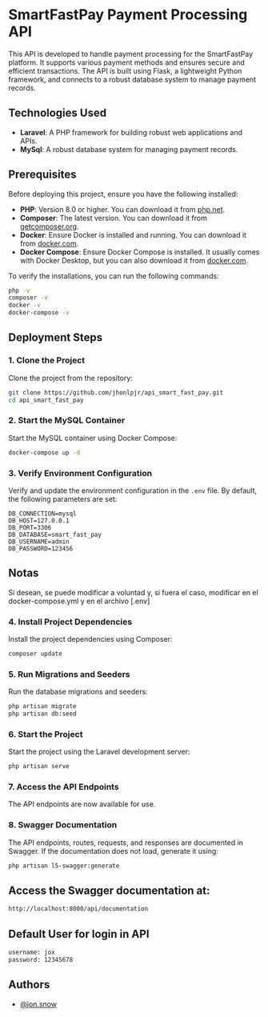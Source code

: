 
# SmartFastPay Payment Processing API

This API is developed to handle payment processing for the SmartFastPay platform. It supports various payment methods and ensures secure and efficient transactions. The API is built using Flask, a lightweight Python framework, and connects to a robust database system to manage payment records.

## Technologies Used

- **Laravel**: A PHP framework for building robust web applications and APIs.
- **MySql**: A robust database system for managing payment records.

## Prerequisites

Before deploying this project, ensure you have the following installed:

- **PHP**: Version 8.0 or higher. You can download it from [php.net](https://www.php.net/downloads).
- **Composer**: The latest version. You can download it from [getcomposer.org](https://getcomposer.org/).
- **Docker**: Ensure Docker is installed and running. You can download it from [docker.com](https://www.docker.com/get-started).
- **Docker Compose**: Ensure Docker Compose is installed. It usually comes with Docker Desktop, but you can also download it from [docker.com](https://docs.docker.com/compose/install/).

To verify the installations, you can run the following commands:

```bash
php -v
composer -v
docker -v
docker-compose -v
```

## Deployment Steps

### 1. Clone the Project

Clone the project from the repository:
```bash
git clone https://github.com/jhonlpjr/api_smart_fast_pay.git
cd api_smart_fast_pay
```

### 2. Start the MySQL Container

Start the MySQL container using Docker Compose:
```bash
docker-compose up -d
```

### 3. Verify Environment Configuration

Verify and update the environment configuration in the `.env` file. By default, the following parameters are set:
```properties
DB_CONNECTION=mysql
DB_HOST=127.0.0.1
DB_PORT=3306
DB_DATABASE=smart_fast_pay
DB_USERNAME=admin
DB_PASSWORD=123456
```
## Notas
Si desean, se puede modificar a voluntad y, si fuera el caso, modificar en el docker-compose.yml y en el archivo [.env]

### 4. Install Project Dependencies

Install the project dependencies using Composer:
```bash
composer update
```

### 5. Run Migrations and Seeders

Run the database migrations and seeders:
```bash
php artisan migrate
php artisan db:seed
```

### 6. Start the Project

Start the project using the Laravel development server:
```bash
php artisan serve
```

### 7. Access the API Endpoints

The API endpoints are now available for use.

### 8. Swagger Documentation

The API endpoints, routes, requests, and responses are documented in Swagger. If the documentation does not load, generate it using:
```bash
php artisan l5-swagger:generate
```

## Access the Swagger documentation at:
```bash
http://localhost:8000/api/documentation
```

## Default User for login in API
```bash
username: jox
password: 12345678
```

## Authors

- [@jon.snow](https://github.com/jhonlpjr)

